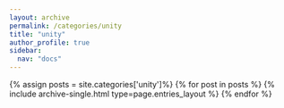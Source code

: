 ```yaml
---
layout: archive
permalink: /categories/unity
title: "unity"
author_profile: true
sidebar:
  nav: "docs"
---
```


{% assign posts = site.categories['unity']%}
{% for post in posts %}
  {% include archive-single.html type=page.entries_layout %}
{% endfor %}
